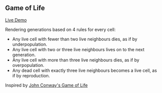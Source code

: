 ## Game of Life

[Live Demo](https://gol-vert.now.sh/#21.24,23.23,23.24,23.25,24.19,24.21,24.24,24.27,24.29,25.18,25.19,25.22,25.26,25.29,25.30,26.19,26.21,26.24,26.27,26.29,27.23,27.24,27.25,29.24,)

Rendering generations based on 4 rules for every cell:
- Any live cell with fewer than two live neighbours dies, as if by underpopulation.
- Any live cell with two or three live neighbours lives on to the next generation.
- Any live cell with more than three live neighbours dies, as if by overpopulation.
- Any dead cell with exactly three live neighbours becomes a live cell, as if by reproduction.

Inspired by [John Conway's Game of Life](https://en.wikipedia.org/wiki/Conway%27s_Game_of_Life)
